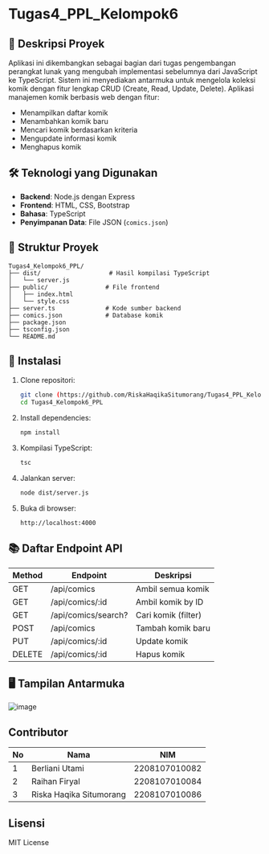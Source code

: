 # Tugas4_PPL_Kelompok6



## 📌 Deskripsi Proyek
Aplikasi ini dikembangkan sebagai bagian dari tugas pengembangan perangkat lunak yang mengubah implementasi sebelumnya dari JavaScript ke TypeScript. Sistem ini menyediakan antarmuka untuk mengelola koleksi komik dengan fitur lengkap CRUD (Create, Read, Update, Delete). Aplikasi manajemen komik berbasis web dengan fitur:
- Menampilkan daftar komik
- Menambahkan komik baru
- Mencari komik berdasarkan kriteria
- Mengupdate informasi komik
- Menghapus komik

## 🛠 Teknologi yang Digunakan
- **Backend**: Node.js dengan Express
- **Frontend**: HTML, CSS, Bootstrap
- **Bahasa**: TypeScript
- **Penyimpanan Data**: File JSON (`comics.json`)

## 📁 Struktur Proyek
```
Tugas4_Kelompok6_PPL/
├── dist/                   # Hasil kompilasi TypeScript
│   └── server.js
├── public/                # File frontend
│   ├── index.html
│   └── style.css
├── server.ts              # Kode sumber backend         
├── comics.json            # Database komik
├── package.json
├── tsconfig.json
└── README.md
```

## 🔧 Instalasi
1. Clone repositori:
   ```bash
   git clone (https://github.com/RiskaHaqikaSitumorang/Tugas4_PPL_Kelompok6.git)
   cd Tugas4_Kelompok6_PPL
   ```

2. Install dependencies:
   ```bash
   npm install
   ```

3. Kompilasi TypeScript:
   ```bash
   tsc
   ```

4. Jalankan server:
   ```bash
   node dist/server.js
   ```

5. Buka di browser:
   ```
   http://localhost:4000
   ```

## 📚 Daftar Endpoint API
| Method | Endpoint               | Deskripsi                     |
|--------|------------------------|-------------------------------|
| GET    | /api/comics            | Ambil semua komik             |
| GET    | /api/comics/:id        | Ambil komik by ID             |
| GET    | /api/comics/search?    | Cari komik (filter)           |
| POST   | /api/comics            | Tambah komik baru             |
| PUT    | /api/comics/:id        | Update komik                  |
| DELETE | /api/comics/:id        | Hapus komik                   |

## 🖥️ Tampilan Antarmuka
![image](https://github.com/user-attachments/assets/0be6088b-93e0-44fb-a150-8407fdff8fd0)

## Contributor
| No | Nama                         | NIM           |
|----|------------------------------|--------------|
| 1  | Berliani Utami               | 2208107010082 |
| 2  | Raihan Firyal                | 2208107010084 |
| 3  | Riska Haqika Situmorang      | 2208107010086 |


## Lisensi

MIT License
